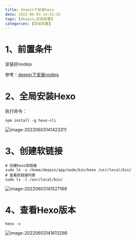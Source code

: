 ```yaml
---
title: deepin下安装hexo
date: 2022-06-03 14:51:52
tags: [deepin,安装部署]
categories: [安装部署]
---
```


# 1、前置条件

安装好nodejs

参考：[deepin下安装nodejs](https://site.huangge1199.cn/407.html)

# 2、全局安装Hexo

执行命令：

```shell
npm install -g hexo-cli
```

![image-20220603141423311](https://huangge1199-1303833695.cos.ap-beijing.myqcloud.com/images/inHexoByOsDeepin/image-20220603141423311.png)

# 3、创建软链接

```shell
# 创建hexo软链接
sudo ln -s /home/deepin/app/node/bin/hexo /usr/local/bin/
# 查看软链接列表
sudo ls -l /usr/local/bin/
```

![image-20220603141527169](https://huangge1199-1303833695.cos.ap-beijing.myqcloud.com/images/inHexoByOsDeepin/image-20220603141527169.png)

# 4、查看Hexo版本

```shell
hexo -v
```

![image-20220603141613298](https://huangge1199-1303833695.cos.ap-beijing.myqcloud.com/images/inHexoByOsDeepin/image-20220603141613298.png)
